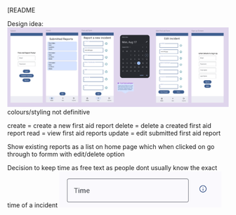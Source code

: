 [README

Design idea:
![img_1.png](img_1.png)
colours/styling not definitive

create = create a new first aid report
delete = delete a created first aid report
read = view first aid reports
update = edit submitted first aid report

Show existing reports as a list on home page which when clicked on go through to formm with
edit/delete option

Decision to keep time as free text as people dont usually know the exact time of a incident
![img.png](img.png)